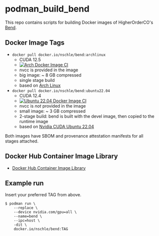 # podman_build_bend

This repo contains scripts for building Docker images of HigherOrderCO's [Bend](https://github.com/HigherOrderCO/Bend/).

## Docker Image Tags

* `docker pull docker.io/nschle/bend:archlinux`
   * CUDA 12.5
   * [![Arch Docker Image CI](https://github.com/Wolfsauge/podman_build_bend/actions/workflows/arch-docker-image.yaml/badge.svg)](https://github.com/Wolfsauge/podman_build_bend/actions/workflows/arch-docker-image.yaml)
   * nvcc is provided in the image
   * big image: ~ 8 GB compressed
   * single stage build
   * based on [Arch Linux](https://hub.docker.com/_/archlinux/)
* `docker pull docker.io/nschle/bend:ubuntu22.04`
   * CUDA 12.4
   * [![Ubuntu 22.04 Docker Image CI](https://github.com/Wolfsauge/podman_build_bend/actions/workflows/ubuntu-docker-image.yaml/badge.svg)](https://github.com/Wolfsauge/podman_build_bend/actions/workflows/ubuntu-docker-image.yaml)
   * nvcc is _not_ provided in the image
   * small image: ~ 3 GB compressed
   * 2-stage build: bend is built with the devel image, then copied to the runtime image
   * based on [Nvidia CUDA Ubuntu 22.04](https://hub.docker.com/r/nvidia/cuda)

Both images have SBOM and provenance attestation manifests for all stages attached.

## Docker Hub Container Image Library

* [Docker Hub Container Image Library](https://hub.docker.com/repository/docker/nschle/bend/)

## Example run

Insert your preferred TAG from above.

```shell
$ podman run \
    --replace \
    --device nvidia.com/gpu=all \
    --name=bend \
    --ipc=host \
    -dit \
    docker.io/nschle/bend:TAG
```
